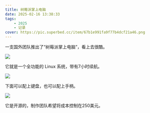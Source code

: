 ```yaml
---
title: 树莓派掌上电脑
date: 2025-02-16 13:38:33
tags: 
    - 2025
    - 记录
cover: https://pic.superbed.cc/item/67b1e991fa9f77b4dcf21a46.png
---
```



一支国外团队推出了“树莓派掌上电脑”，看上去很酷。

![](https://pic.superbed.cc/item/67b1e9ecfa9f77b4dcf21dfb.png)

它就是一个全功能的 Linux 系统，带有7小时续航。

![](https://pic.superbed.cc/item/67b1ea06fa9f77b4dcf21f06.png)

下面可以配上键盘，也可以配上手柄。

![](https://pic.superbed.cc/item/67b1ea2cfa9f77b4dcf220a0.png)

它是开源的，制作团队希望将成本控制在250美元。
